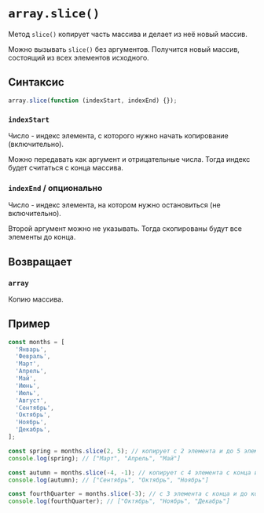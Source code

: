 # `array.slice()`

Метод `slice()` копирует часть массива и делает из неё новый массив.

Можно вызывать `slice()` без аргументов. Получится новый массив, состоящий из всех элементов исходного.

## Синтаксис

```js
array.slice(function (indexStart, indexEnd) {});
```

### `indexStart`

Число - индекс элемента, с которого нужно начать копирование (включительно).

Можно передавать как аргумент и отрицательные числа. Тогда индекс будет считаться с конца массива.

### `indexEnd` / опционально

Число - индекс элемента, на котором нужно остановиться (не включительно).

Второй аргумент можно не указывать. Тогда скопированы будут все элементы до конца.

## Возвращает

### `array`

Копию массива.

## Пример

```js
const months = [
  'Январь',
  'Февраль',
  'Март',
  'Апрель',
  'Май',
  'Июнь',
  'Июль',
  'Август',
  'Сентябрь',
  'Октябрь',
  'Ноябрь',
  'Декабрь',
];

const spring = months.slice(2, 5); // копирует с 2 элемента и до 5 элемента (не включительно)
console.log(spring); // ["Март", "Апрель", "Май"]

const autumn = months.slice(-4, -1); // копирует с 4 элемента с конца и до 1 элемента с конца (не включительно)
console.log(autumn); // ["Сентябрь", "Октябрь", "Ноябрь"]

const fourthQuarter = months.slice(-3); // с 3 элемента с конца и до конца
console.log(fourthQuarter); // ["Октябрь", "Ноябрь", "Декабрь"]
```
